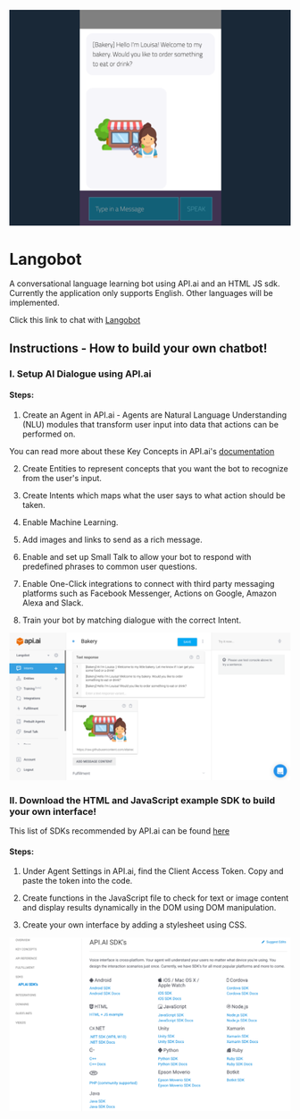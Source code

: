 ![Langobot](/images/bot.png)

# Langobot
A conversational language learning bot using API.ai and an HTML JS sdk. Currently the application only supports English. Other languages will be implemented.

Click this link to chat with [Langobot](http://tranela.dev.fast.sheridanc.on.ca/Langobot/)

## Instructions - How to build your own chatbot!

### I. Setup AI Dialogue using API.ai

#### Steps:

1. Create an Agent in API.ai - Agents are Natural Language Understanding (NLU) modules that transform user input into data that actions can be performed on.

You can read more about these Key Concepts in API.ai's [documentation](https://docs.api.ai/docs/key-concepts)

2. Create Entities to represent concepts that you want the bot to recognize from the user's input.

3. Create Intents which maps what the user says to what action should be taken.

4. Enable Machine Learning.

5. Add images and links to send as a rich message.

6. Enable and set up Small Talk to allow your bot to respond with predefined phrases to common user questions.

7. Enable One-Click integrations to connect with third party messaging platforms such as Facebook Messenger, Actions on Google, Amazon Alexa and Slack.

8. Train your bot by matching dialogue with the correct Intent.



![apiai](/images/apiai.png)



### II. Download the HTML and JavaScript example SDK to build your own interface!

This list of SDKs recommended by API.ai can be found [here](https://docs.api.ai/docs/sdks)

#### Steps:

1. Under Agent Settings in API.ai, find the Client Access Token. Copy and paste the token into the code.

2. Create functions in the JavaScript file to check for text or image content and display results dynamically in the DOM using DOM manipulation.

3. Create your own interface by adding a stylesheet using CSS.



![sdk](/images/sdk.png)


